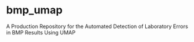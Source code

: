 # bmp_umap
A Production Repository for the Automated Detection of Laboratory Errors in BMP Results Using UMAP
